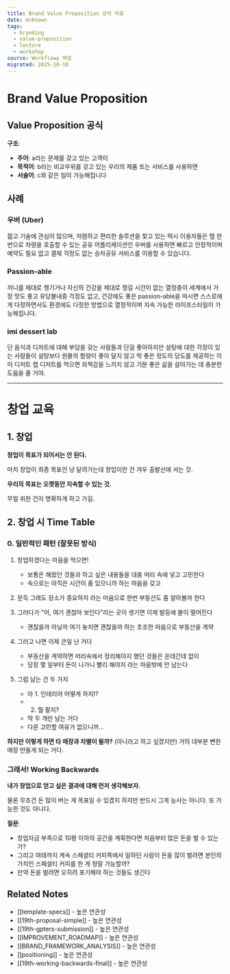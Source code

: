 ```yaml
---
title: Brand Value Proposition 강의 자료
date: Unknown
tags:
  - branding
  - value-proposition
  - lecture
  - workshop
source: Workflowy 백업
migrated: 2025-10-10
---
```


# Brand Value Proposition

## Value Proposition 공식

**구조**:
- **주어**: a라는 문제를 갖고 있는 고객이
- **목적어**: b라는 비교우위를 갖고 있는 우리의 제품 또는 서비스를 사용하면
- **서술어**: c와 같은 일이 가능해집니다

## 사례

### 우버 (Uber)
젊고 기술에 관심이 많으며, 저렴하고 편리한 솔루션을 찾고 있는 택시 이용자들은
탭 한번으로 차량을 호출할 수 있는 공유 어플리케이션인 우버를 사용하면
빠르고 안정적이며 예약도 필요 없고 결제 걱정도 없는 승차공유 서비스를 이용할 수 있습니다.

### Passion-able
끼니를 제대로 챙기거나 자신의 건강을 제대로 챙길 시간이 없는 열정충이
세계에서 가장 맛도 좋고 유당불내증 걱정도 없고, 건강에도 좋은 passion-able을 마시면
스스로에게 다정하면서도 환경에도 다정한 방법으로 열정적이며 지속 가능한 라이프스타일이 가능해집니다.

### imi dessert lab
단 음식과 디저트에 대해 부담을 갖는 사람들과 단걸 좋아하지만 설탕에 대한 걱정이 있는 사람들이
설탕보다 원물의 함량이 좋아 달지 않고 딱 좋은 정도의 당도를 제공하는 이미 디저트 랩 디저트를 먹으면
죄책감을 느끼지 않고 기분 좋은 삶을 살아가는 데 충분한 도움을 줄 거야.

---

# 창업 교육

## 1. 창업

**창업이 목표가 되어서는 안 된다.**

마치 창업이 최종 목표인 냥 달려가는데
창업이란 건 겨우 출발선에 서는 것.

**우리의 목표는 오랫동안 지속할 수 있는 것.**

무얼 위한 건지 명확하게 하고 가길.

## 2. 창업 시 Time Table

### 0. 일반적인 패턴 (잘못된 방식)

1. 창업하겠다는 마음을 먹으면!
   - 보통은 해왔던 것들과 하고 싶은 내용들을 대충 머리 속에 넣고 고민한다
   - 속으로는 아직은 시간이 좀 있으니까 하는 마음을 갖고

2. 문득 그래도 장소가 중요하지 라는 마음으로 한번 부동산도 좀 알아볼까 한다

3. 그러다가 "어, 여기 괜찮아 보인다"라는 곳이 생기면 이제 발등에 불이 떨어진다
   - 괜찮을까 아닐까 여기 놓치면 괜찮을까 하는 초조한 마음으로 부동산을 계약

4. 그러고 나면 이제 큰일 난 거다
   - 부동산을 계약하면 머리속에서 정리해야지 했던 것들은 온데간데 없이
   - 당장 몇 일부터 돈이 나가니 빨리 해야지 라는 마음밖에 안 남는다

5. 그럼 남는 건 두 가지
   - 아 1. 인테리어 어떻게 하지!?
   - 2. 뭘 팔지?
   - 딱 두 개만 남는 거다
   - 다른 고민할 여유가 없으니까...

**하지만 이렇게 하면 타 매장과 차별이 될까?**
(아니라고 하고 싶겠지만) 거의 대부분 뻔한 매장 만들게 되는 거다.

### 그래서! Working Backwards

**내가 창업으로 얻고 싶은 결과에 대해 먼저 생각해보자.**

물론 무조건 돈 많이 버는 게 목표일 수 있겠지
하지만 반드시 그게 능사는 아니다. 또 가능한 것도 아니다.

**질문**:
- 창업자금 부족으로 10평 이하의 공간을 계획한다면 처음부터 많은 돈을 벌 수 있는가?
- 그리고 여태까지 계속 스페셜티 커피쪽에서 일하던 사람이 돈을 많이 벌려면 본인의 가치인 스페셜티 커피를 한 게 정말 가능할까?
- 만약 돈을 벌려면 오히려 포기해야 하는 것들도 생긴다

## Related Notes
- [[template-specs]] - 높은 연관성
- [[19th-proposal-simple]] - 높은 연관성
- [[19th-gpters-submission]] - 높은 연관성
- [[IMPROVEMENT_ROADMAP]] - 높은 연관성
- [[BRAND_FRAMEWORK_ANALYSIS]] - 높은 연관성
- [[positioning]] - 높은 연관성
- [[19th-working-backwards-final]] - 높은 연관성
